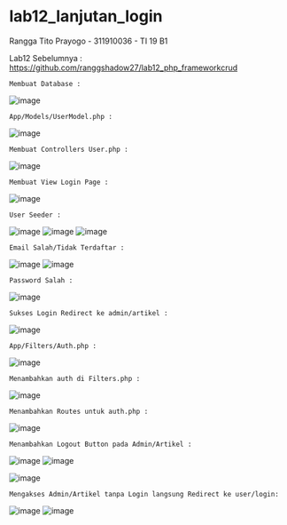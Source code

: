 # lab12_lanjutan_login

Rangga Tito Prayogo - 311910036 - TI 19 B1

Lab12 Sebelumnya : 
https://github.com/ranggshadow27/lab12_php_frameworkcrud

    Membuat Database :
![image](https://user-images.githubusercontent.com/46300525/123543021-e0a5b100-d776-11eb-9b64-5b413e3da053.png)

    App/Models/UserModel.php :
![image](https://user-images.githubusercontent.com/46300525/123543050-fca95280-d776-11eb-8a86-c9bc68688ed2.png)

    Membuat Controllers User.php :
![image](https://user-images.githubusercontent.com/46300525/123543123-4e51dd00-d777-11eb-8e51-acb761e3d6bf.png)

    Membuat View Login Page :
![image](https://user-images.githubusercontent.com/46300525/123543204-8eb15b00-d777-11eb-9938-8067f3597f77.png)

    User Seeder :
![image](https://user-images.githubusercontent.com/46300525/123543248-ba344580-d777-11eb-8b98-e8be1c5e31a9.png)
![image](https://user-images.githubusercontent.com/46300525/123543234-a5f04880-d777-11eb-9ccc-98ac06355dda.png)
![image](https://user-images.githubusercontent.com/46300525/123543252-bf919000-d777-11eb-8e66-5b429e62f68b.png)

    Email Salah/Tidak Terdaftar :
![image](https://user-images.githubusercontent.com/46300525/123543313-097a7600-d778-11eb-9d7c-e09e38af10d5.png)
![image](https://user-images.githubusercontent.com/46300525/123543325-172ffb80-d778-11eb-8429-69735ed6033e.png)


    Password Salah :
![image](https://user-images.githubusercontent.com/46300525/123543432-9a515180-d778-11eb-9b8f-664adb59e925.png)


    Sukses Login Redirect ke admin/artikel :
![image](https://user-images.githubusercontent.com/46300525/123543447-b05f1200-d778-11eb-9aaa-dac1a01a8be9.png)

    App/Filters/Auth.php :
![image](https://user-images.githubusercontent.com/46300525/123543465-cff63a80-d778-11eb-8c3f-57b5c8e1564c.png)

    Menambahkan auth di Filters.php :
![image](https://user-images.githubusercontent.com/46300525/123543489-f1572680-d778-11eb-821b-12114c304de2.png)

    Menambahkan Routes untuk auth.php :
![image](https://user-images.githubusercontent.com/46300525/123543510-15b30300-d779-11eb-89c0-48034e5902bc.png)

    Menambahkan Logout Button pada Admin/Artikel :
![image](https://user-images.githubusercontent.com/46300525/123543537-35e2c200-d779-11eb-8d3d-580be116e0ae.png)
![image](https://user-images.githubusercontent.com/46300525/123543711-14360a80-d77a-11eb-9bc0-831a56b7fe8f.png)

![image](https://user-images.githubusercontent.com/46300525/123543545-4004c080-d779-11eb-9aaa-2e932f4efea8.png)


    Mengakses Admin/Artikel tanpa Login langsung Redirect ke user/login:
![image](https://user-images.githubusercontent.com/46300525/123543672-e9e44d00-d779-11eb-9c4c-015ac4afebeb.png)
![image](https://user-images.githubusercontent.com/46300525/123543682-f668a580-d779-11eb-8608-9ca2920ff0e4.png)
